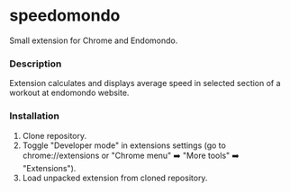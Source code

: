 # speedomondo
Small extension for Chrome and Endomondo.

### Description
Extension calculates and displays average speed in selected section of a workout at endomondo website.

### Installation
1. Clone repository.
2. Toggle "Developer mode" in extensions settings (go to chrome://extensions or "Chrome menu" :arrow_right: "More tools" :arrow_right: "Extensions").
3. Load unpacked extension from cloned repository.
